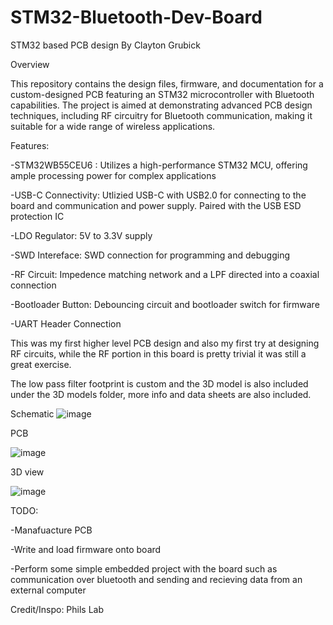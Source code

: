 # STM32-Bluetooth-Dev-Board
STM32 based PCB design
By Clayton Grubick

Overview

This repository contains the design files, firmware, and documentation for a custom-designed PCB featuring an STM32 microcontroller with Bluetooth capabilities. The project is aimed at demonstrating advanced PCB design techniques, including RF circuitry for Bluetooth communication, making it suitable for a wide range of wireless applications.

Features:

  -STM32WB55CEU6 : Utilizes a high-performance STM32 MCU, offering ample processing power for complex applications

  -USB-C Connectivity: Utlizied USB-C with USB2.0 for connecting to the board and communication and power supply. Paired with the USB ESD protection IC

  -LDO Regulator: 5V to 3.3V supply

  -SWD Intereface: SWD connection for programming and debugging

  -RF Circuit: Impedence matching network and a LPF directed into a coaxial connection

  -Bootloader Button: Debouncing circuit and bootloader switch for firmware

  -UART Header Connection




This was my first higher level PCB design and also my first try at designing RF circuits, while the RF portion in this board is pretty trivial it was still a great exercise.

The low pass filter footprint is custom and the 3D model is also included under the 3D models folder, more info and data sheets are also included.

Schematic
![image](https://github.com/Cgrubick/STM32-Bluetooth-Dev-Board/assets/75959508/545121e6-cdc9-4b15-ba19-069c787c6414)


PCB

![image](https://github.com/Cgrubick/STM32-Bluetooth-Dev-Board/assets/75959508/7e5bf997-2409-4929-878b-0d1a05b9b684)


3D view

![image](https://github.com/Cgrubick/STM32-Bluetooth-Dev-Board/assets/75959508/8d89d61f-f6c8-4529-af9e-ff689ddc7a10)


TODO:

  -Manafuacture PCB
  
  -Write and load firmware onto board
  
  -Perform some simple embedded project with the board such as communication over bluetooth and sending and recieving data from an external computer




Credit/Inspo: Phils Lab
